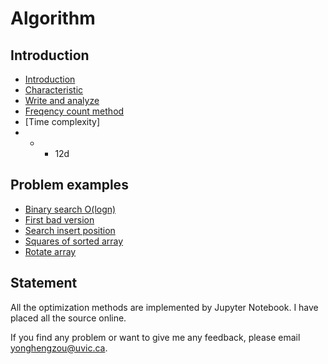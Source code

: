 # Algorithm
## Introduction
- [Introduction](https://github.com/YonghengZou/Algorithm/blob/main/01introduction/01_introduction.ipynb)
- [Characteristic](https://github.com/YonghengZou/Algorithm/blob/main/01introduction/02_characteristics.ipynb)
- [Write and analyze](https://github.com/YonghengZou/Algorithm/blob/main/01introduction/03_writeAnalysis.ipynb)
- [Freqency count method](https://github.com/YonghengZou/Algorithm/blob/main/01introduction/04_freqency.ipynb)
- [Time complexity]
- - - 12d

## Problem examples
- [Binary search O(logn)](https://github.com/YonghengZou/Algorithm/blob/main/examples/001_binarySearch.ipynb)
- [First bad version](https://github.com/YonghengZou/Algorithm/blob/main/examples/002_firstBad.ipynb)
- [Search insert position](https://github.com/YonghengZou/Algorithm/blob/main/examples/003_searchInsertPosition.ipynb)
- [Squares of sorted array](https://github.com/YonghengZou/Algorithm/blob/main/examples/004_squaredSorted.ipynb)
- [Rotate array](https://github.com/YonghengZou/Algorithm/blob/main/examples/005_rotateArray.ipynb)

## Statement
All the optimization methods are implemented by Jupyter Notebook.
I have placed all the source online. 

If you find any problem or want to give me any feedback, please email yonghengzou@uvic.ca.
